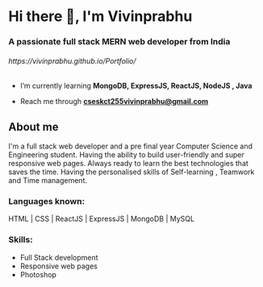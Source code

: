 <h1>Hi there 👋, I'm Vivinprabhu</h1>
<h3>A passionate full stack MERN web developer from India</h3>

<h6>https://vivinprabhu.github.io/Portfolio/</h6>

- I’m currently learning **MongoDB, ExpressJS, ReactJS, NodeJS , Java**

- Reach me through **cseskct255vivinprabhu@gmail.com**

<h2>About me</h2>
I'm a full stack web developer and a pre final year Computer Science and Engineering student. Having the ability to build user-friendly and super responsive web pages. Always ready to learn the best technologies that saves the time. Having the personalised skills of Self-learning , Teamwork and Time management.



<h3>Languages known:</h3>
 HTML | CSS | ReactJS | ExpressJS | MongoDB | MySQL

 <h3>Skills: </h3> 
 
 - Full Stack development 
 - Responsive web pages 
 - Photoshop
